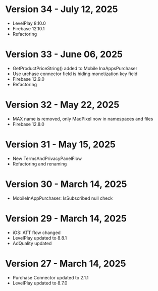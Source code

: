 ﻿# Version 34 - July 12, 2025
* LevelPlay 8.10.0
* Firebase 12.10.1
* Refactoring

# Version 33 - June 06, 2025
* GetProductPriceString() added to Mobile InaAppsPurchaser
* Use urchase connector field is hiding monetization key field
* Firebase 12.9.0
* Refactoring

# Version 32 - May 22, 2025
* MAX name is removed, only MadPixel now in namespaces and files
* Firebase 12.8.0

# Version 31 - May 15, 2025
* New TermsAndPrivacyPanelFlow
* Refactoring and renaming

# Version 30 - March 14, 2025
* MobileInAppPurchaser: IsSubscribed null check

# Version 29 - March 14, 2025
* iOS: ATT flow changed
* LevelPlay updated to 8.8.1
* AdQuality updated

# Version 27 - March 14, 2025
* Purchase Connector updated to 2.1.1
* LevelPlay updated to 8.7.0